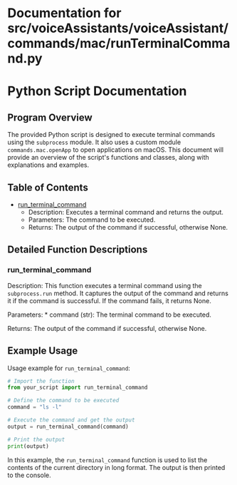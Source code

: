 # Documentation for src/voiceAssistants/voiceAssistant/commands/mac/runTerminalCommand.py

# Python Script Documentation

## Program Overview

The provided Python script is designed to execute terminal commands using the `subprocess` module. It also uses a custom module `commands.mac.openApp` to open applications on macOS. This document will provide an overview of the script's functions and classes, along with explanations and examples.

## Table of Contents

*   [run_terminal_command](#run_terminal_command)
    *   Description: Executes a terminal command and returns the output.
    *   Parameters: The command to be executed.
    *   Returns: The output of the command if successful, otherwise None.

## Detailed Function Descriptions

### run_terminal_command

Description: This function executes a terminal command using the `subprocess.run` method. It captures the output of the command and returns it if the command is successful. If the command fails, it returns None.

Parameters:
    *   command (str): The terminal command to be executed.

Returns: The output of the command if successful, otherwise None.

## Example Usage

Usage example for `run_terminal_command`:

```python
# Import the function
from your_script import run_terminal_command

# Define the command to be executed
command = "ls -l"

# Execute the command and get the output
output = run_terminal_command(command)

# Print the output
print(output)
```

In this example, the `run_terminal_command` function is used to list the contents of the current directory in long format. The output is then printed to the console.